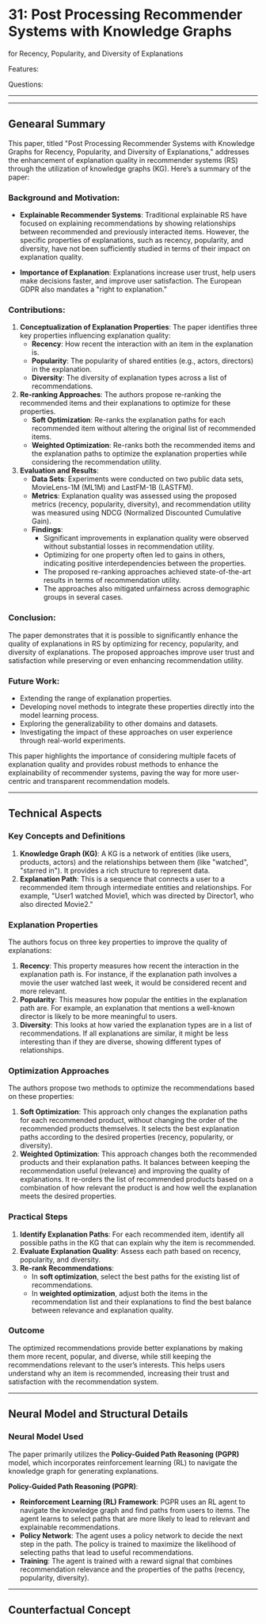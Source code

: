 # 31: Post Processing Recommender Systems with Knowledge Graphs
for Recency, Popularity, and Diversity of Explanations

Features:

Questions:

---

---

## Genearal Summary

This paper, titled "Post Processing Recommender Systems with Knowledge Graphs for Recency, Popularity, and Diversity of Explanations," addresses the enhancement of explanation quality in recommender systems (RS) through the utilization of knowledge graphs (KG). Here’s a summary of the paper:

### **Background and Motivation:**

- **Explainable Recommender Systems**: Traditional explainable RS have focused on explaining recommendations by showing relationships between recommended and previously interacted items. However, the specific properties of explanations, such as recency, popularity, and diversity, have not been sufficiently studied in terms of their impact on explanation quality.

- **Importance of Explanation**: Explanations increase user trust, help users make decisions faster, and improve user satisfaction. The European GDPR also mandates a "right to explanation."

### **Contributions:**

1. **Conceptualization of Explanation Properties**: The paper identifies three key properties influencing explanation quality:
    - **Recency**: How recent the interaction with an item in the explanation is.
    - **Popularity**: The popularity of shared entities (e.g., actors, directors) in the explanation.
    - **Diversity**: The diversity of explanation types across a list of recommendations.
2. **Re-ranking Approaches**: The authors propose re-ranking the recommended items and their explanations to optimize for these properties.
    - **Soft Optimization**: Re-ranks the explanation paths for each recommended item without altering the original list of recommended items.
    - **Weighted Optimization**: Re-ranks both the recommended items and the explanation paths to optimize the explanation properties while considering the recommendation utility.
3. **Evaluation and Results**:
    - **Data Sets**: Experiments were conducted on two public data sets, MovieLens-1M (ML1M) and LastFM-1B (LASTFM).
    - **Metrics**: Explanation quality was assessed using the proposed metrics (recency, popularity, diversity), and recommendation utility was measured using NDCG (Normalized Discounted Cumulative Gain).
    - **Findings**:
        - Significant improvements in explanation quality were observed without substantial losses in recommendation utility.
        - Optimizing for one property often led to gains in others, indicating positive interdependencies between the properties.
        - The proposed re-ranking approaches achieved state-of-the-art results in terms of recommendation utility.
        - The approaches also mitigated unfairness across demographic groups in several cases.

### **Conclusion:**

The paper demonstrates that it is possible to significantly enhance the quality of explanations in RS by optimizing for recency, popularity, and diversity of explanations. The proposed approaches improve user trust and satisfaction while preserving or even enhancing recommendation utility.

### **Future Work:**

- Extending the range of explanation properties.
- Developing novel methods to integrate these properties directly into the model learning process.
- Exploring the generalizability to other domains and datasets.
- Investigating the impact of these approaches on user experience through real-world experiments.

This paper highlights the importance of considering multiple facets of explanation quality and provides robust methods to enhance the explainability of recommender systems, paving the way for more user-centric and transparent recommendation models.

---

## Technical Aspects

### **Key Concepts and Definitions**

1. **Knowledge Graph (KG)**: A KG is a network of entities (like users, products, actors) and the relationships between them (like "watched", "starred in"). It provides a rich structure to represent data.
2. **Explanation Path**: This is a sequence that connects a user to a recommended item through intermediate entities and relationships. For example, "User1 watched Movie1, which was directed by Director1, who also directed Movie2."

### **Explanation Properties**

The authors focus on three key properties to improve the quality of explanations:

1. **Recency**: This property measures how recent the interaction in the explanation path is. For instance, if the explanation path involves a movie the user watched last week, it would be considered recent and more relevant.
2. **Popularity**: This measures how popular the entities in the explanation path are. For example, an explanation that mentions a well-known director is likely to be more meaningful to users.
3. **Diversity**: This looks at how varied the explanation types are in a list of recommendations. If all explanations are similar, it might be less interesting than if they are diverse, showing different types of relationships.

### **Optimization Approaches**

The authors propose two methods to optimize the recommendations based on these properties:

1. **Soft Optimization**: This approach only changes the explanation paths for each recommended product, without changing the order of the recommended products themselves. It selects the best explanation paths according to the desired properties (recency, popularity, or diversity).
2. **Weighted Optimization**: This approach changes both the recommended products and their explanation paths. It balances between keeping the recommendation useful (relevance) and improving the quality of explanations. It re-orders the list of recommended products based on a combination of how relevant the product is and how well the explanation meets the desired properties.

### **Practical Steps**

1. **Identify Explanation Paths**: For each recommended item, identify all possible paths in the KG that can explain why the item is recommended.
2. **Evaluate Explanation Quality**: Assess each path based on recency, popularity, and diversity.
3. **Re-rank Recommendations**:
    - In **soft optimization**, select the best paths for the existing list of recommendations.
    - In **weighted optimization**, adjust both the items in the recommendation list and their explanations to find the best balance between relevance and explanation quality.

### **Outcome**

The optimized recommendations provide better explanations by making them more recent, popular, and diverse, while still keeping the recommendations relevant to the user’s interests. This helps users understand why an item is recommended, increasing their trust and satisfaction with the recommendation system.

---

## Neural Model and Structural Details

### **Neural Model Used**

The paper primarily utilizes the **Policy-Guided Path Reasoning (PGPR)** model, which incorporates reinforcement learning (RL) to navigate the knowledge graph for generating explanations.

**Policy-Guided Path Reasoning (PGPR)**:

- **Reinforcement Learning (RL) Framework**: PGPR uses an RL agent to navigate the knowledge graph and find paths from users to items. The agent learns to select paths that are more likely to lead to relevant and explainable recommendations.
- **Policy Network**: The agent uses a policy network to decide the next step in the path. The policy is trained to maximize the likelihood of selecting paths that lead to useful recommendations.
- **Training**: The agent is trained with a reward signal that combines recommendation relevance and the properties of the paths (recency, popularity, diversity).

---

## Counterfactual Concept
